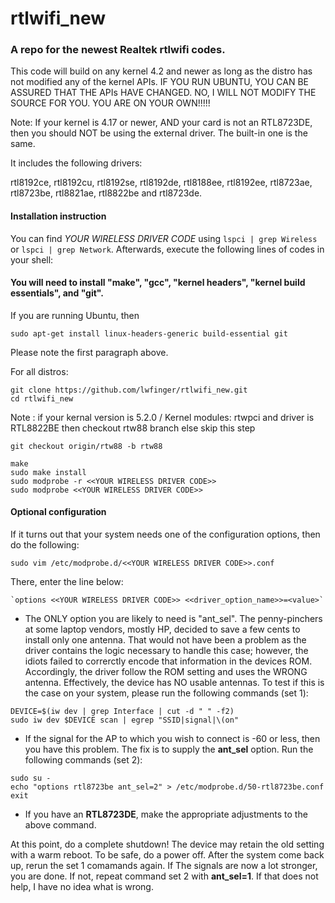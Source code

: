# rtlwifi_new
### A repo for the newest Realtek rtlwifi codes.

This code will build on any kernel 4.2 and newer as long as the distro has not modified
any of the kernel APIs. IF YOU RUN UBUNTU, YOU CAN BE ASSURED THAT THE APIs HAVE CHANGED.
NO, I WILL NOT MODIFY THE SOURCE FOR YOU. YOU ARE ON YOUR OWN!!!!!

Note: If your kernel is 4.17 or newer, AND your card is not an RTL8723DE, then you should NOT be
using the external driver. The built-in one is the same.

It includes the following drivers:

rtl8192ce, rtl8192cu, rtl8192se, rtl8192de, rtl8188ee, rtl8192ee, rtl8723ae, rtl8723be, rtl8821ae,
rtl8822be and rtl8723de.

#### Installation instruction
You can find *YOUR WIRELESS DRIVER CODE* using `lspci | grep Wireless` or `lspci | grep Network`.
Afterwards, execute the following lines of codes in your shell:


#### You will need to install "make", "gcc", "kernel headers", "kernel build essentials", and "git".

If you are running Ubuntu, then
```
sudo apt-get install linux-headers-generic build-essential git
```
Please note the first paragraph above.

For all distros:
```
git clone https://github.com/lwfinger/rtlwifi_new.git
cd rtlwifi_new
```
Note : if your kernal version is 5.2.0 / Kernel modules: rtwpci and driver is RTL8822BE then checkout rtw88 branch else skip this step
```
git checkout origin/rtw88 -b rtw88
```

```
make
sudo make install
sudo modprobe -r <<YOUR WIRELESS DRIVER CODE>>
sudo modprobe <<YOUR WIRELESS DRIVER CODE>>
```
#### Optional configuration
If it turns out that your system needs one of the configuration options, then do the following:
```
sudo vim /etc/modprobe.d/<<YOUR WIRELESS DRIVER CODE>>.conf
```
There, enter the line below:
```
`options <<YOUR WIRELESS DRIVER CODE>> <<driver_option_name>>=<value>`
```
- The ONLY option you are likely to need is "ant_sel". The penny-pinchers at some laptop vendors,
mostly HP, decided to save a few cents to install only one antenna. That would not have been a
problem as the driver contains the logic necessary to handle this case; however, the idiots
failed to correrctly encode that information in the devices ROM. Accordingly, the driver follow
the ROM setting and uses the WRONG antenna. Effectively, the device has NO usable antennas. To test
if this is the case on your system, please run the following commands (set 1):
```
DEVICE=$(iw dev | grep Interface | cut -d " " -f2)
sudo iw dev $DEVICE scan | egrep "SSID|signal|\(on"
```
- If the signal for the AP to which you wish to connect is -60 or less, then you have this problem.
The fix is to supply the **ant_sel** option. Run the following commands (set 2):
```
sudo su -
echo "options rtl8723be ant_sel=2" > /etc/modprobe.d/50-rtl8723be.conf
exit
```
- If you have an **RTL8723DE**, make the appropriate adjustments to the above command.

At this point, do a complete shutdown! The device may retain the old setting with a warm reboot.
To be safe, do a power off. After the system come back up, rerun the set 1 comamands again. If
The signals are now a lot stronger, you are done. If not, repeat command set 2 with **ant_sel=1**.
If that does not help, I have no idea what is wrong.


